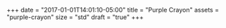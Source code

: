 +++
date = "2017-01-01T14:01:10-05:00"
title = "Purple Crayon"
assets = "purple-crayon"
size = "std"
draft = "true"
+++

